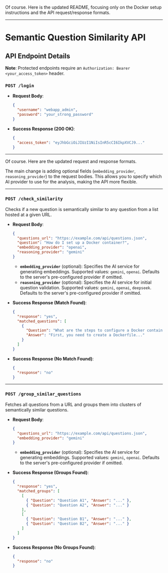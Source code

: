 Of course. Here is the updated README, focusing only on the Docker setup instructions and the API request/response formats.

-----

# Semantic Question Similarity API


## API Endpoint Details

**Note**: Protected endpoints require an `Authorization: Bearer <your_access_token>` header.

### `POST /login`

  * **Request Body**:
    ```json
    {
      "username": "webapp_admin",
      "password": "your_strong_password"
    }
    ```
  * **Success Response (200 OK)**:
    ```json
    {
      "access_token": "eyJhbGciOiJIUzI1NiIsInR5cCI6IkpXVCJ9..."
    }
    ```

-----

Of course. Here are the updated request and response formats.

The main change is adding optional fields (`embedding_provider`, `reasoning_provider`) to the request bodies. This allows you to specify which AI provider to use for the analysis, making the API more flexible.

-----

### `POST /check_similarity`

Checks if a new question is semantically similar to any question from a list hosted at a given URL.

  * **Request Body**:

    ```json
    {
      "questions_url": "https://example.com/api/questions.json",
      "question": "How do I set up a Docker container?",
      "embedding_provider": "openai",
      "reasoning_provider": "gemini"
    }
    ```

      * **`embedding_provider`** (optional): Specifies the AI service for generating embeddings. Supported values: `gemini`, `openai`. Defaults to the server's pre-configured provider if omitted.
      * **`reasoning_provider`** (optional): Specifies the AI service for initial question validation. Supported values: `gemini`, `openai`, `deepseek`. Defaults to the server's pre-configured provider if omitted.

  * **Success Response (Match Found)**:

    ```json
    {
      "response": "yes",
      "matched_questions": [
        {
          "Question": "What are the steps to configure a Docker container?",
          "Answer": "First, you need to create a Dockerfile..."
        }
      ]
    }
    ```

  * **Success Response (No Match Found)**:

    ```json
    {
      "response": "no"
    }
    ```

-----

### `POST /group_similar_questions`

Fetches all questions from a URL and groups them into clusters of semantically similar questions.

  * **Request Body**:

    ```json
    {
      "questions_url": "https://example.com/api/questions.json",
      "embedding_provider": "gemini"
    }
    ```

      * **`embedding_provider`** (optional): Specifies the AI service for generating embeddings. Supported values: `gemini`, `openai`. Defaults to the server's pre-configured provider if omitted.

  * **Success Response (Groups Found)**:

    ```json
    {
      "response": "yes",
      "matched_groups": [
        [
          { "Question": "Question A1", "Answer": "..." },
          { "Question": "Question A2", "Answer": "..." }
        ],
        [
          { "Question": "Question B1", "Answer": "..." },
          { "Question": "Question B2", "Answer": "..." }
        ]
      ]
    }
    ```

  * **Success Response (No Groups Found)**:

    ```json
    {
      "response": "no"
    }
    ```